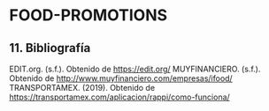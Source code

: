 # FOOD-PROMOTIONS

## 11. Bibliografía

   EDIT.org. (s.f.). Obtenido de https://edit.org/
   MUYFINANCIERO. (s.f.). Obtenido de http://www.muyfinanciero.com/empresas/ifood/
   TRANSPORTAMEX. (2019). Obtenido de https://transportamex.com/aplicacion/rappi/como-funciona/

